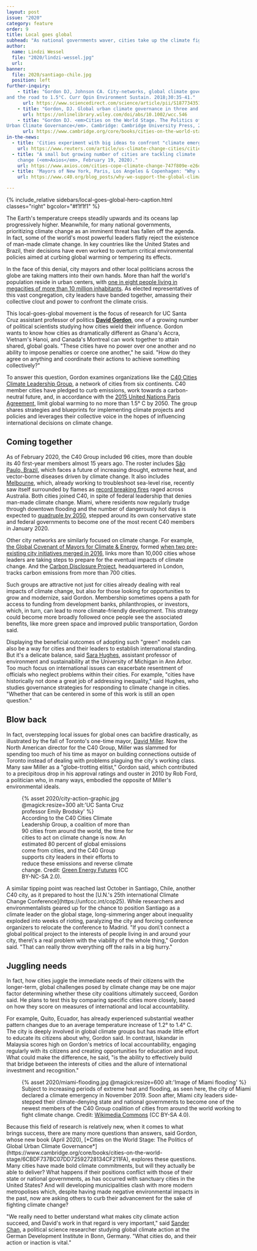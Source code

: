 ```yaml
---
layout: post
issue: "2020"
category: feature
order: 9
title: Local goes global
subhead: "As national governments waver, cities take up the climate fight"
author:
  name: Lindzi Wessel
  file: "2020/lindzi-wessel.jpg"
  url: 
banner:
  file: 2020/santiago-chile.jpg
  position: left
further-inquiry:
    - title: "Gordon DJ, Johnson CA. City-networks, global climate governance,
and the road to 1.5°C. Curr Opin Environment Sustain. 2018;30:35-41."
      url: https://www.sciencedirect.com/science/article/pii/S1877343517300775
    - title: "Gordon, DJ. Global urban climate governance in three and a half parts: Experimentation, coordination, integration (and contestation). WIREs Climate Change. 2018;9(6):e546."
      url: https://onlinelibrary.wiley.com/doi/abs/10.1002/wcc.546
    - title: "Gordon DJ. <em>Cities on the World Stage. The Politics of Global
Urban Climate Governance</em>. Cambridge: Cambridge University Press, 2020."
      url: https://www.cambridge.org/core/books/cities-on-the-world-stage/6CBDF737BC07DD72592728134CF211FA
in-the-news:
  - title: 'Cities experiment with big ideas to confront "climate emergency" (Reuters News, February 7, 2020).'
    url: https://www.reuters.com/article/us-climate-change-cities/cities-experiment-with-big-ideas-to-confront-climate-emergency-idUSKBN2011VX
  - title: "A small but growing number of cities are tackling climate
    change (<em>Axios</em>, February 19, 2020)."
    url: https://www.axios.com/cities-cope-climate-change-747f809e-e26d-44e8-aea6-ce11f015bde8.html
  - title: 'Mayors of New York, Paris, Los Angeles & Copenhagen: "Why we support the Global Climate Strikes". (<em>C40 Blog</em>, September 20, 2019)'
    url: https://www.c40.org/blog_posts/why-we-support-the-global-climate-strikes

---
```

{% include_relative sidebars/local-goes-global-hero-caption.html classes="right" bgcolor="#f1f1f1" %}

The Earth's temperature creeps steadily upwards and its oceans lap
progressively higher. Meanwhile, for many national governments,
prioritizing climate change as an imminent threat has fallen off the
agenda. In fact, some of the world's most powerful leaders flatly reject
the existence of man-made climate change. In key countries like the
United States and Brazil, their decisions have even worked to overturn
critical environmental policies aimed at curbing global warming or
tempering its effects.

In the face of this denial, city mayors and other local politicians
across the globe are taking matters into their own hands. More than half
the world's population reside in urban centers, with [one in eight
people living in megacities of more than 10 million
inhabitants](https://www.un.org/development/desa/en/news/population/2018-revision-of-world-urbanization-prospects.html).
As elected representatives of this vast congregation, city leaders have
banded together, amassing their collective clout and power to confront
the climate crisis.

This local-goes-global movement is the focus of research for UC Santa
Cruz assistant professor of politics [**David
Gordon**](https://politics.ucsc.edu/news-events/profiles/david-gordon-featured-profile.html),
one of a growing number of political scientists studying how cities
wield their influence. Gordon wants to know how cities as dramatically
different as Ghana's Accra, Vietnam's Hanoi, and Canada's Montreal can
work together to attain shared, global goals. "These cities have no
power over one another and no ability to impose penalties or coerce one
another," he said. "How do they agree on anything and coordinate their
actions to achieve something collectively?"

To answer this question, Gordon examines organizations like the [C40
Cities Climate Leadership
Group](https://www.c40.org/about), a network of cities from
six continents. C40 member cities have pledged to curb emissions, work
towards a carbon-neutral future, and, in accordance with the [2015
United Nations Paris
Agreement](https://unfccc.int/process-and-meetings/the-paris-agreement/what-is-the-paris-agreement),
limit global warming to no more than 1.5° C by 2050. The group shares
strategies and blueprints for implementing climate projects and policies
and leverages their collective voice in the hopes of influencing
international decisions on climate change.

## Coming together ##

As of February 2020, the C40 Group included 96 cities, more than double
its 40 first-year members almost 15 years ago. The roster includes [São
Paulo, Brazil](https://staging.c40.org/cities/sao-paulo), which faces a
future of increasing drought, extreme heat, and vector-borne diseases
driven by climate change. It also includes
[Melbourne](https://staging.c40.org/cities/melbourne), which, already
working to troubleshoot sea-level rise, recently saw itself surrounded
by flames as [record breaking
fires](https://www.nytimes.com/2020/03/04/climate/australia-wildfires-climate-change.html)
raged across Australia. Both cities joined C40, in spite of federal
leadership that denies man-made climate change. Miami, where residents
now regularly trudge through downtown flooding and the number of
dangerously hot days is expected to [quadruple by
2050](https://www.wlrn.org/post/its-going-feel-100-degrees-florida-lot-more-often-study-finds#stream/0),
stepped around its own conservative state and federal governments to
become one of the most recent C40 members in January 2020.

Other city networks are similarly focused on climate change. For
example, [the Global Covenant of Mayors for Climate &
Energy](https://www.globalcovenantofmayors.org/), formed
[when two pre-existing city initiatives merged in
2016](https://www.uclg.org/en/media/news/compact-mayors-covenant-mayors-formally-merge),
links more than 10,000 cities whose leaders are taking steps to prepare
for the eventual impacts of climate change. And the [Carbon Disclosure
Project](https://www.cdp.net/en), headquartered in London,
tracks carbon emissions from more than 700 cities.

Such groups are attractive not just for cities already dealing with real
impacts of climate change, but also for those looking for opportunities
to grow and modernize, said Gordon. Membership sometimes opens a path
for access to funding from development banks, philanthropies, or
investors, which, in turn, can lead to more climate-friendly
development. This strategy could become more broadly followed once
people see the associated benefits, like more green space and improved
public transportation, Gordon said.

Displaying the beneficial outcomes of adopting such "green" models can
also be a way for cities and their leaders to establish international
standing. But it's a delicate balance, said [Sara
Hughes](https://saramhughes.com/), assistant professor of
environment and sustainability at the University of Michigan in Ann
Arbor. Too much focus on international issues can exacerbate resentment
of officials who neglect problems within their cities. For example,
"cities have historically not done a great job of addressing
inequality," said Hughes, who studies governance strategies for
responding to climate change in cities. "Whether that can be centered in
some of this work is still an open question."

## Blow back ##

In fact, overstepping local issues for global ones can backfire
drastically, as illustrated by the fall of Toronto's one-time mayor,
[David
Miller](https://www.weforum.org/people/david-miller). Now
the North American director for the C40 Group, Miller was slammed for
spending too much of his time as mayor on building connections outside
of Toronto instead of dealing with problems plaguing the city's working
class. Many saw Miller as a "globe-trotting elitist," Gordon said, which
contributed to a precipitous drop in his approval ratings and ouster in
2010 by Rob Ford, a politician who, in many ways, embodied the opposite
of Miller's environmental ideals.
<figure class="left" style="width:300px;">
  {% asset 2020/city-action-graphic.jpg @magick:resize=300 alt:'UC Santa Cruz professor Emily Brodsky' %}<figcaption>According to the C40 Cities Climate Leadership Group, a coalition of
more than 90 cities from around the world, the time for cities to act on
climate change is now. An estimated 80 percent of global emissions come
from cities, and the C40 Group supports city leaders in their efforts to
reduce these emissions and reverse climate change. Credit: <a href="https://www.flickr.com/photos/greenenergyfutures/37056768006/in/photostream/">Green Energy
Futures</a>
(CC BY-NC-SA 2.0).</figcaption>
</figure>
A similar tipping point was reached last October in Santiago, Chile,
another C40 city, as it prepared to host the [U.N.'s 25th international
Climate Change Conference](https://unfccc.int/cop25). While
researchers and environmentalists geared up for the chance to position
Santiago as a climate leader on the global stage, long-simmering anger
about inequality exploded into weeks of rioting, paralyzing the city and
forcing conference organizers to relocate the conference to Madrid. "If
you don\'t connect a global political project to the interests of people
living in and around your city, there\'s a real problem with the
viability of the whole thing," Gordon said. "That can really throw
everything off the rails in a big hurry."

## Juggling needs ##

In fact, how cities juggle the immediate needs of their citizens with
the longer-term, global challenges posed by climate change may be one
major factor determining whether these city coalitions ultimately
succeed, Gordon said. He plans to test this by comparing specific cities
more closely, based on how they score on measures of international and
local accountability.

For example, Quito, Ecuador, has already experienced substantial weather
pattern changes due to an average temperature increase of 1.2° to 1.4°
C. The city is deeply involved in global climate groups but has made
little effort to educate its citizens about why, Gordon said. In
contrast, Iskandar in Malaysia scores high on Gordon's metrics of local
accountability, engaging regularly with its citizens and creating
opportunities for education and input. What could make the difference,
he said, "is the ability to effectively build that bridge between the
interests of cities and the allure of international investment and
recognition."
<figure class="" style="width:600px;">
  {% asset 2020/miami-flooding.jpg @magick:resize=600 alt:'Image of Miami flooding' %}<figcaption>Subject to increasing periods of extreme heat and flooding, as seen
here, the city of Miami declared a climate emergency in November 2019.
Soon after, Miami city leaders side-stepped their climate-denying state
and national governments to become one of the newest members of the C40
Group coalition of cities from around the world working to fight climate
change. Credit: <a href="https://es.wikipedia.org/wiki/Archivo:October_17_2016_sunny_day_tidal_flooding_at_Brickell_Bay_Drive_and_12_Street_downtown_Miami,_4.25_MLLW_high_tide_am.jpg">Wikimedia
Commons</a>
(CC BY-SA 4.0).</figcaption>
</figure>
Because this field of research is relatively new, when it comes to what
brings success, there are many more questions than answers, said Gordon,
whose new book (April 2020), [*Cities on the World Stage: The Politics
of Global Urban Climate
Governance*](https://www.cambridge.org/core/books/cities-on-the-world-stage/6CBDF737BC07DD72592728134CF211FA),
explores these questions. Many cities have made bold climate
commitments, but will they actually be able to deliver? What happens if
their positions conflict with those of their state or national
governments, as has occurred with sanctuary cities in the United States?
And will developing municipalities clash with more modern metropolises
which, despite having made negative environmental impacts in the past,
now are asking others to curb their advancement for the sake of fighting
climate change?

"We really need to better understand what makes city climate action
succeed, and David\'s work in that regard is very important," said
[Sander Chan](http://sanderchan.nl/), a political science
researcher studying global climate action at the German Development
Institute in Bonn, Germany. "What cities do, and their action or
inaction is vital."
